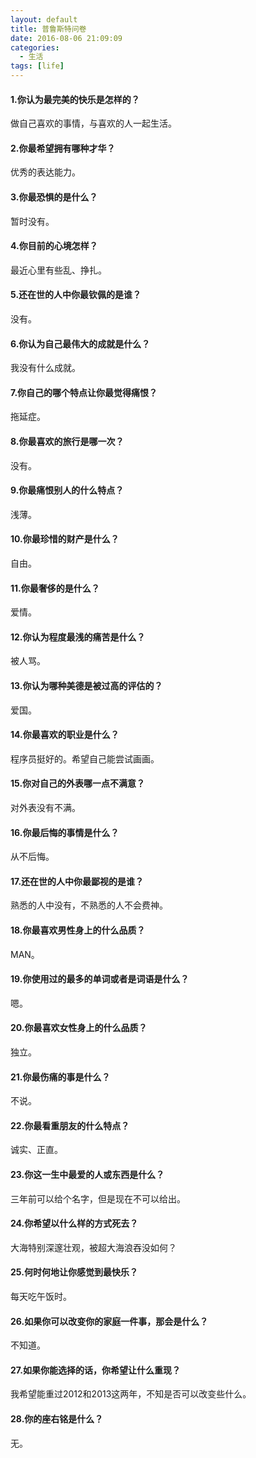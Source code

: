 ```yaml
---
layout: default
title: 普鲁斯特问卷
date: 2016-08-06 21:09:09
categories:
  - 生活
tags: [life]
---
```


#### 1.你认为最完美的快乐是怎样的？
做自己喜欢的事情，与喜欢的人一起生活。

#### 2.你最希望拥有哪种才华？
优秀的表达能力。

#### 3.你最恐惧的是什么？
暂时没有。

#### 4.你目前的心境怎样？
最近心里有些乱、挣扎。

#### 5.还在世的人中你最钦佩的是谁？
没有。

#### 6.你认为自己最伟大的成就是什么？
我没有什么成就。

#### 7.你自己的哪个特点让你最觉得痛恨？
拖延症。

#### 8.你最喜欢的旅行是哪一次？
没有。

#### 9.你最痛恨别人的什么特点？
浅薄。

#### 10.你最珍惜的财产是什么？
自由。

#### 11.你最奢侈的是什么？
爱情。

#### 12.你认为程度最浅的痛苦是什么？
被人骂。

#### 13.你认为哪种美德是被过高的评估的？
爱国。

#### 14.你最喜欢的职业是什么？
程序员挺好的。希望自己能尝试画画。

#### 15.你对自己的外表哪一点不满意？
对外表没有不满。

#### 16.你最后悔的事情是什么？
从不后悔。

#### 17.还在世的人中你最鄙视的是谁？
熟悉的人中没有，不熟悉的人不会费神。

#### 18.你最喜欢男性身上的什么品质？
MAN。

#### 19.你使用过的最多的单词或者是词语是什么？
嗯。

#### 20.你最喜欢女性身上的什么品质？
独立。

#### 21.你最伤痛的事是什么？
不说。

#### 22.你最看重朋友的什么特点？
诚实、正直。

#### 23.你这一生中最爱的人或东西是什么？
三年前可以给个名字，但是现在不可以给出。

#### 24.你希望以什么样的方式死去？
大海特别深邃壮观，被超大海浪吞没如何？

#### 25.何时何地让你感觉到最快乐？
每天吃午饭时。

#### 26.如果你可以改变你的家庭一件事，那会是什么？
不知道。

#### 27.如果你能选择的话，你希望让什么重现？
我希望能重过2012和2013这两年，不知是否可以改变些什么。

#### 28.你的座右铭是什么？
无。
